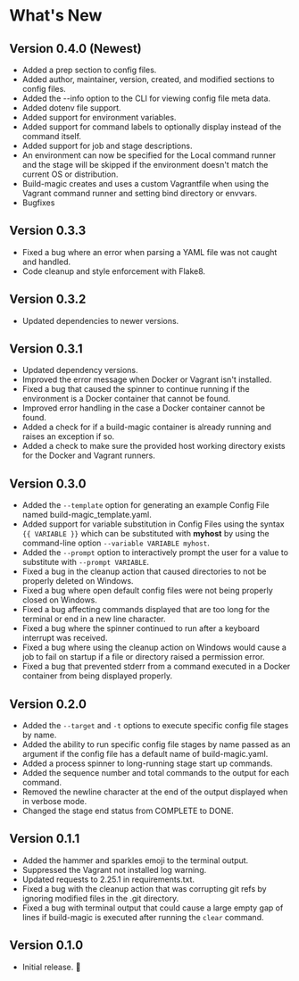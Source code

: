 # What's New

## Version 0.4.0 (Newest)

* Added a prep section to config files.
* Added author, maintainer, version, created, and modified sections to config files.
* Added the --info option to the CLI for viewing config file meta data.
* Added dotenv file support.
* Added support for environment variables.
* Added support for command labels to optionally display instead of the command itself.
* Added support for job and stage descriptions.
* An environment can now be specified for the Local command runner and the stage will be skipped if the environment doesn't match the current OS or distribution.
* Build-magic creates and uses a custom Vagrantfile when using the Vagrant command runner and setting bind directory or envvars.
* Bugfixes

## Version 0.3.3

* Fixed a bug where an error when parsing a YAML file was not caught and handled.
* Code cleanup and style enforcement with Flake8.

## Version 0.3.2

* Updated dependencies to newer versions.

## Version 0.3.1

* Updated dependency versions.
* Improved the error message when Docker or Vagrant isn't installed.
* Fixed a bug that caused the spinner to continue running if the environment is a Docker container that cannot be found.
* Improved error handling in the case a Docker container cannot be found.
* Added a check for if a build-magic container is already running and raises an exception if so.
* Added a check to make sure the provided host working directory exists for the Docker and Vagrant runners.

## Version 0.3.0

* Added the `--template` option for generating an example Config File named build-magic_template.yaml.
* Added support for variable substitution in Config Files using the syntax `{{ VARIABLE }}` which can be substituted with **myhost** by using the command-line option `--variable VARIABLE myhost`.
* Added the `--prompt` option to interactively prompt the user for a value to substitute with `--prompt VARIABLE`.
* Fixed a bug in the cleanup action that caused directories to not be properly deleted on Windows.
* Fixed a bug where open default config files were not being properly closed on Windows.
* Fixed a bug affecting commands displayed that are too long for the terminal or end in a new line character.
* Fixed a bug where the spinner continued to run after a keyboard interrupt was received.
* Fixed a bug where using the cleanup action on Windows would cause a job to fail on startup if a file or directory raised a permission error.
* Fixed a bug that prevented stderr from a command executed in a Docker container from being displayed properly.

## Version 0.2.0

* Added the `--target` and `-t` options to execute specific config file stages by name.
* Added the ability to run specific config file stages by name passed as an argument if the config file has a default name of build-magic.yaml.
* Added a process spinner to long-running stage start up commands.
* Added the sequence number and total commands to the output for each command.
* Removed the newline character at the end of the output displayed when in verbose mode.
* Changed the stage end status from COMPLETE to DONE.

## Version 0.1.1

* Added the hammer and sparkles emoji to the terminal output.
* Suppressed the Vagrant not installed log warning.
* Updated requests to 2.25.1 in requirements.txt.
* Fixed a bug with the cleanup action that was corrupting git refs by ignoring modified files in the .git directory.
* Fixed a bug with terminal output that could cause a large empty gap of lines if build-magic is executed after running the `clear` command.

## Version 0.1.0

* Initial release. &#x1f389;
